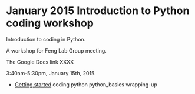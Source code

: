 January 2015 Introduction to Python coding workshop
==================================================

Introduction to coding in Python.

A workshop for Feng Lab Group meeting.


The Google Docs link XXXX

3:40am-5:30pm, January 15th, 2015.

* [Getting started](getting_started.md)
coding
python
python_basics
wrapping-up
